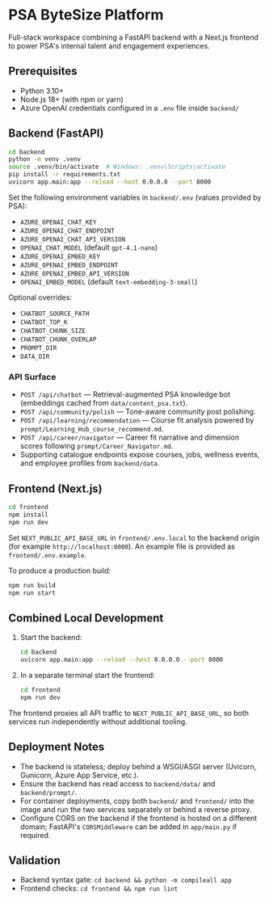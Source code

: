 # PSA ByteSize Platform

Full-stack workspace combining a FastAPI backend with a Next.js frontend to power PSA's internal talent and engagement experiences.

## Prerequisites

- Python 3.10+
- Node.js 18+ (with npm or yarn)
- Azure OpenAI credentials configured in a `.env` file inside `backend/`

## Backend (FastAPI)

```bash
cd backend
python -m venv .venv
source .venv/bin/activate  # Windows: .venv\Scripts\activate
pip install -r requirements.txt
uvicorn app.main:app --reload --host 0.0.0.0 --port 8000
```

Set the following environment variables in `backend/.env` (values provided by PSA):

- `AZURE_OPENAI_CHAT_KEY`
- `AZURE_OPENAI_CHAT_ENDPOINT`
- `AZURE_OPENAI_CHAT_API_VERSION`
- `OPENAI_CHAT_MODEL` (default `gpt-4.1-nano`)
- `AZURE_OPENAI_EMBED_KEY`
- `AZURE_OPENAI_EMBED_ENDPOINT`
- `AZURE_OPENAI_EMBED_API_VERSION`
- `OPENAI_EMBED_MODEL` (default `text-embedding-3-small`)

Optional overrides:

- `CHATBOT_SOURCE_PATH`
- `CHATBOT_TOP_K`
- `CHATBOT_CHUNK_SIZE`
- `CHATBOT_CHUNK_OVERLAP`
- `PROMPT_DIR`
- `DATA_DIR`

### API Surface

- `POST /api/chatbot` — Retrieval-augmented PSA knowledge bot (embeddings cached from `data/content_psa.txt`).
- `POST /api/community/polish` — Tone-aware community post polishing.
- `POST /api/learning/recommendation` — Course fit analysis powered by `prompt/Learning_Hub_course_recommend.md`.
- `POST /api/career/navigator` — Career fit narrative and dimension scores following `prompt/Career_Navigator.md`.
- Supporting catalogue endpoints expose courses, jobs, wellness events, and employee profiles from `backend/data`.

## Frontend (Next.js)

```bash
cd frontend
npm install
npm run dev
```

Set `NEXT_PUBLIC_API_BASE_URL` in `frontend/.env.local` to the backend origin (for example `http://localhost:8000`).
An example file is provided as `frontend/.env.example`.

To produce a production build:

```bash
npm run build
npm run start
```

## Combined Local Development

1. Start the backend:
   ```bash
   cd backend
   uvicorn app.main:app --reload --host 0.0.0.0 --port 8000
   ```
2. In a separate terminal start the frontend:
   ```bash
   cd frontend
   npm run dev
   ```

The frontend proxies all API traffic to `NEXT_PUBLIC_API_BASE_URL`, so both services run independently without additional tooling.

## Deployment Notes

- The backend is stateless; deploy behind a WSGI/ASGI server (Uvicorn, Gunicorn, Azure App Service, etc.).
- Ensure the backend has read access to `backend/data/` and `backend/prompt/`.
- For container deployments, copy both `backend/` and `frontend/` into the image and run the two services separately or behind a reverse proxy.
- Configure CORS on the backend if the frontend is hosted on a different domain; FastAPI's `CORSMiddleware` can be added in `app/main.py` if required.

## Validation

- Backend syntax gate: `cd backend && python -m compileall app`
- Frontend checks: `cd frontend && npm run lint`
